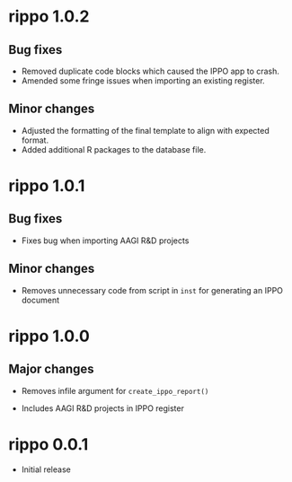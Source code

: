 # rippo 1.0.2

## Bug fixes

* Removed duplicate code blocks which caused the IPPO app to crash.
* Amended some fringe issues when importing an existing register.

## Minor changes

* Adjusted the formatting of the final template to align with expected format.
* Added additional R packages to the database file.

# rippo 1.0.1

## Bug fixes

* Fixes bug when importing AAGI R&D projects

## Minor changes

* Removes unnecessary code from script in `inst` for generating an IPPO document

# rippo 1.0.0

## Major changes

* Removes infile argument for `create_ippo_report()`

* Includes AAGI R&D projects in IPPO register

# rippo 0.0.1 

* Initial release
